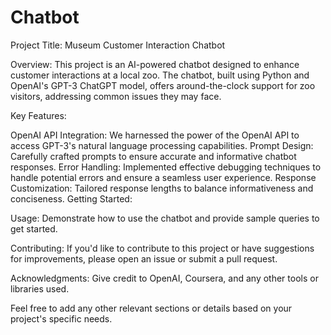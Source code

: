 # Chatbot
Project Title: Museum Customer Interaction Chatbot

Overview:
This project is an AI-powered chatbot designed to enhance customer interactions at a local zoo. The chatbot, built using Python and OpenAI's GPT-3 ChatGPT model, offers around-the-clock support for zoo visitors, addressing common issues they may face.

Key Features:

OpenAI API Integration: We harnessed the power of the OpenAI API to access GPT-3's natural language processing capabilities.
Prompt Design: Carefully crafted prompts to ensure accurate and informative chatbot responses.
Error Handling: Implemented effective debugging techniques to handle potential errors and ensure a seamless user experience.
Response Customization: Tailored response lengths to balance informativeness and conciseness.
Getting Started:

Usage:
Demonstrate how to use the chatbot and provide sample queries to get started.

Contributing:
If you'd like to contribute to this project or have suggestions for improvements, please open an issue or submit a pull request.


Acknowledgments:
Give credit to OpenAI, Coursera, and any other tools or libraries used.

Feel free to add any other relevant sections or details based on your project's specific needs.
